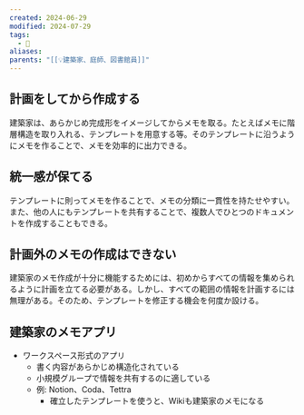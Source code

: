 ```yaml
---
created: 2024-06-29
modified: 2024-07-29
tags:
  - 📝
aliases: 
parents: "[[💡建築家、庭師、図書館員]]"
---
```

## 計画をしてから作成する
建築家は、あらかじめ完成形をイメージしてからメモを取る。たとえばメモに階層構造を取り入れる、テンプレートを用意する等。そのテンプレートに沿うようにメモを作ることで、メモを効率的に出力できる。
## 統一感が保てる
テンプレートに則ってメモを作ることで、メモの分類に一貫性を持たせやすい。また、他の人にもテンプレートを共有することで、複数人でひとつのドキュメントを作成することもできる。
## 計画外のメモの作成はできない
建築家のメモ作成が十分に機能するためには、初めからすべての情報を集められるように計画を立てる必要がある。しかし、すべての範囲の情報を計画するには無理がある。そのため、テンプレートを修正する機会を何度か設ける。
## 建築家のメモアプリ
- ワークスペース形式のアプリ
	- 書く内容があらかじめ構造化されている
	- 小規模グループで情報を共有するのに適している
	- 例: Notion、Coda、Tettra
		- 確立したテンプレートを使うと、Wikiも建築家のメモになる
